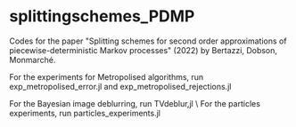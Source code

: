 # splittingschemes_PDMP
Codes for the paper "Splitting schemes for second order approximations of piecewise-deterministic Markov processes" (2022) by Bertazzi, Dobson, Monmarché.

For the experiments for Metropolised algorithms, run exp_metropolised_error.jl and exp_metropolised_rejections.jl 

For the Bayesian image deblurring, run TVdeblur,jl \\
For the particles experiments, run particles_experiments.jl
